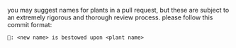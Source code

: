 you may suggest names for plants in a pull request, but these are subject to an extremely rigorous and thorough review process. please follow this commit format:

```
👑: <new name> is bestowed upon <plant name>
```

